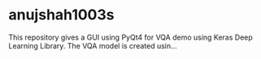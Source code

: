 # anujshah1003s
This repository gives a GUI using PyQt4 for VQA demo using Keras Deep Learning Library. The VQA model is created usin…
